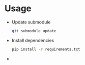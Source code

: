 # Usage

- Update submodule 

    ```sh
    git submodule update
    ```

- Install dependencies

    ```sh
    pip install -r requirements.txt
    ```

- 